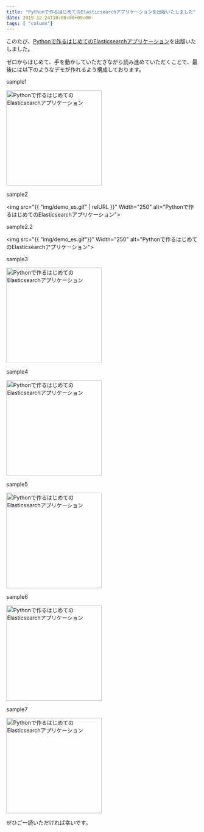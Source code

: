 ```yaml
---
title: "Pythonで作るはじめてのElasticsearchアプリケーションを出版いたしました"
date: 2019-12-24T10:00:00+09:00
tags: [ "column"]
---
```


このたび、[Pythonで作るはじめてのElasticsearchアプリケーション](https://amzn.to/2PeF5Js)を出版いたしました。

ゼロからはじめて、手を動かしていただきながら読み進めていただくことで、最後には以下のようなデモが作れるよう構成しております。

sample1

<img src='{{ "img/demo_es.gif" | relURL }}' Width="250" alt="Pythonで作るはじめてのElasticsearchアプリケーション">

sample2

<img src="{{ "img/demo_es.gif" | relURL }}" Width="250" alt="Pythonで作るはじめてのElasticsearchアプリケーション">

sample2.2

<img src="{{ "img/demo_es.gif"}}" Width="250" alt="Pythonで作るはじめてのElasticsearchアプリケーション">


sample3

<img src="img/demo_es.gif" Width="250" alt="Pythonで作るはじめてのElasticsearchアプリケーション">

sample4

<img src="static/img/demo_es.gif" Width="250" alt="Pythonで作るはじめてのElasticsearchアプリケーション">

sample5

<img src="static/img/demo_es.gif" Width="250" alt="Pythonで作るはじめてのElasticsearchアプリケーション">

sample6

<img src="/img/demo_es.gif" Width="250" alt="Pythonで作るはじめてのElasticsearchアプリケーション">

sample7

<img src="./img/demo_es.gif" Width="250" alt="Pythonで作るはじめてのElasticsearchアプリケーション">


ぜひご一読いただければ幸いです。